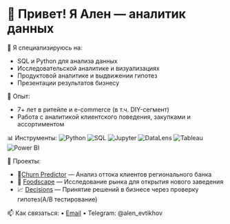 
# 👋 Привет! Я Ален — аналитик данных

🎯 Я специализируюсь на:
- SQL и Python для анализа данных
- Исследовательской аналитике и визуализациях
- Продуктовой аналитике и выдвижении гипотез
- Презентации результатов бизнесу

💼 Опыт:
- 7+ лет в ритейле и e-commerce (в т.ч. DIY-сегмент)
- Работа с аналитикой клиентского поведения, закупками и ассортиментом

📊 Инструменты:
![Python](https://img.shields.io/badge/-Python-3776AB?logo=python&logoColor=white&style=flat)
![SQL](https://img.shields.io/badge/-SQL-4479A1?logo=mysql&logoColor=white&style=flat)
![Jupyter](https://img.shields.io/badge/-Jupyter-F37626?logo=jupyter&logoColor=white&style=flat)
![DataLens](https://img.shields.io/badge/-Yandex%20DataLens-FFCC00?style=flat&logo=yandex&logoColor=black)
![Tableau](https://img.shields.io/badge/-Tableau-E97627?logo=tableau&logoColor=white&style=flat)
![Power BI](https://img.shields.io/badge/-Power_BI-F2C811?logo=powerbi&logoColor=black&style=flat)

📂 Проекты:
- 🎯[Churn Predictor](https://github.com/AlenEvtikhov/bank-churn-analysis.git) — Анализ оттока клиентов регионального банка 
- 🧠 [Foodscape](https://github.com/AlenEvtikhov/moscow-foodscape-analysis.git) — Исследование рынка для открытия нового заведения 
- 📈 [Decisions](https://github.com/AlenEvtikhov/decisions-at-the-business-level.git) — Принятие решений в бизнесе через проверку гипотез(A/B тестирование)

📫 Как связаться:
 • [Email](mailto:alen.evtikhov@gmail.com) • Telegram: @alen_evtikhov
